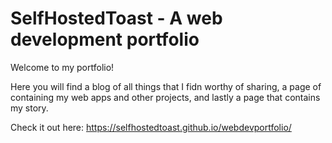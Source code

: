 # SelfHostedToast - A web development portfolio

Welcome to my portfolio!

Here you will find a blog of all things that I fidn worthy of sharing, a page of containing my web apps and other projects, and lastly a page that contains my story.

Check it out here: https://selfhostedtoast.github.io/webdevportfolio/
